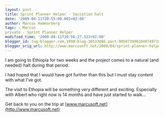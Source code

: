 ```yaml
---
layout: post
title: Sprint Planner Helper - Vaccation halt
date: '2009-04-11T20:55:00.001+02:00'
author: Marcus Hammarberg
tags: - Marcus
private - Sprint Planner Helper
modified_time: '2009-04-11T20:56:27.323+02:00'
blogger_id: tag:blogger.com,1999:blog-36533086.post-9050739981040749710
blogger_orig_url: http://www.marcusoft.net/2009/04/sprint-planner-helper-vaccation-halt.html
---
```



I am going to Ethiopia for two weeks and the project comes to a natural
(and needed) halt during that period.

I had hoped that I would have got further than this but I must stay
content with what I've got.

The visit to Ethopia will be something very different and exciting.
Especially with Albert who right now is 14 months and have just started
to walk...

Get back to you on the trip at
[www.marcusoft.net](http://www.marcusoft.net)
